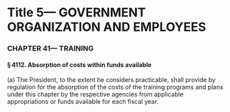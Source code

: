
# Title 5— GOVERNMENT ORGANIZATION AND EMPLOYEES
### CHAPTER 41— TRAINING
#### § 4112. Absorption of costs within funds available

(a) The President, to the extent he considers practicable, shall provide by regulation for the absorption of the costs of the training programs and plans under this chapter by the respective agencies from applicable appropriations or funds available for each fiscal year.
